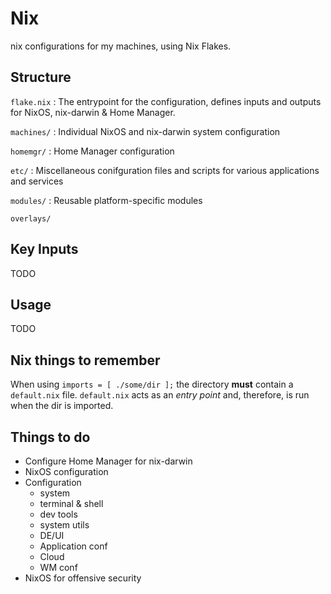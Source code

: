 # Nix

nix configurations for my machines, using Nix Flakes.

## Structure

`flake.nix` : The entrypoint for the configuration, defines inputs and outputs for NixOS, nix-darwin & Home Manager.

`machines/` : Individual NixOS and nix-darwin system configuration

`homemgr/` : Home Manager configuration

`etc/` : Miscellaneous conifguration files and scripts for various applications and services

`modules/` : Reusable platform-specific modules

`overlays/`

## Key Inputs

TODO

## Usage

TODO

## Nix things to remember

When using `imports = [ ./some/dir ];` the directory **must** contain a `default.nix` file. `default.nix` acts as an *entry point* and, therefore, is run when the dir is imported.

## Things to do

- Configure Home Manager for nix-darwin
- NixOS configuration
- Configuration
  - system
  - terminal & shell
  - dev tools
  - system utils
  - DE/UI
  - Application conf
  - Cloud
  - WM conf
- NixOS for offensive security
